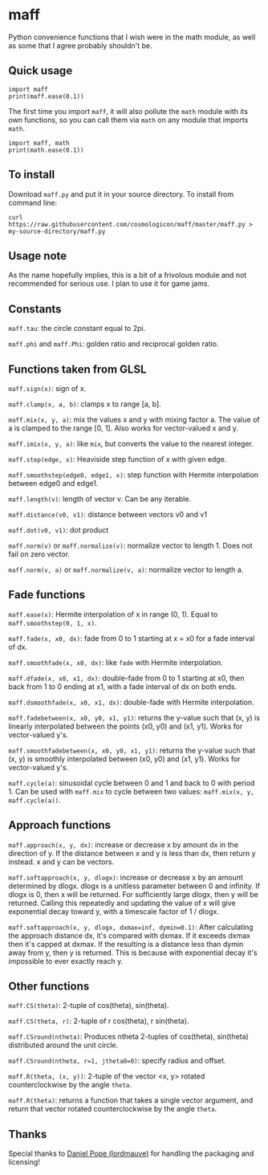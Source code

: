# maff
Python convenience functions that I wish were in the math module, as well as some that I agree
probably shouldn't be.

## Quick usage

	import maff
	print(maff.ease(0.1))

The first time you import `maff`, it will also pollute the `math` module with its own functions, so
you can call them via `math` on any module that imports `math`.

	import maff, math
	print(math.ease(0.1))

## To install

Download `maff.py` and put it in your source directory. To install from command line:

	curl https://raw.githubusercontent.com/cosmologicon/maff/master/maff.py > my-source-directory/maff.py

## Usage note

As the name hopefully implies, this is a bit of a frivolous module and not recommended for serious
use. I plan to use it for game jams.

## Constants

`maff.tau`: the circle constant equal to 2pi.

`maff.phi` and `maff.Phi`: golden ratio and reciprocal golden ratio.

## Functions taken from GLSL

`maff.sign(x)`: sign of x.

`maff.clamp(x, a, b)`: clamps x to range [a, b].

`maff.mix(x, y, a)`: mix the values x and y with mixing factor a. The value of a is clamped to the
range [0, 1]. Also works for vector-valued x and y.

`maff.imix(x, y, a)`: like `mix`, but converts the value to the nearest integer.

`maff.step(edge, x)`: Heaviside step function of x with given edge.

`maff.smoothstep(edge0, edge1, x)`: step function with Hermite interpolation between edge0 and
edge1.

`maff.length(v)`: length of vector v. Can be any iterable.

`maff.distance(v0, v1)`: distance between vectors v0 and v1

`maff.dot(v0, v1)`: dot product

`maff.norm(v)` or `maff.normalize(v)`: normalize vector to length 1. Does not fail on zero vector.

`maff.norm(v, a)` or `maff.normalize(v, a)`: normalize vector to length a.

## Fade functions

`maff.ease(x)`: Hermite interpolation of x in range (0, 1). Equal to `maff.smoothstep(0, 1, x)`.

`maff.fade(x, x0, dx)`: fade from 0 to 1 starting at x = x0 for a fade interval of dx.

`maff.smoothfade(x, x0, dx)`: like `fade` with Hermite interpolation.

`maff.dfade(x, x0, x1, dx)`: double-fade from 0 to 1 starting at x0, then back from 1 to 0 ending at
x1, with a fade interval of dx on both ends.

`maff.dsmoothfade(x, x0, x1, dx)`: double-fade with Hermite interpolation.

`maff.fadebetween(x, x0, y0, x1, y1)`: returns the y-value such that (x, y) is linearly interpolated
between the points (x0, y0) and (x1, y1). Works for vector-valued y's.

`maff.smoothfadebetween(x, x0, y0, x1, y1)`: returns the y-value such that (x, y) is smoothly
interpolated between (x0, y0) and (x1, y1). Works for vector-valued y's.

`maff.cycle(a)`: sinusoidal cycle between 0 and 1 and back to 0 with period 1. Can be used with
`maff.mix` to cycle between two values: `maff.mix(x, y, maff.cycle(a))`.

## Approach functions

`maff.approach(x, y, dx)`: increase or decrease x by amount dx in the direction of y. If the
distance between x and y is less than dx, then return y instead. x and y can be vectors.

`maff.softapproach(x, y, dlogx)`: increase or decrease x by an amount determined by dlogx. dlogx is
a unitless parameter between 0 and infinity. If dlogx is 0, then x will be returned. For
sufficiently large dlogx, then y will be returned. Calling this repeatedly and updating the value of
x will give exponential decay toward y, with a timescale factor of 1 / dlogx.

`maff.softapproach(x, y, dlogx, dxmax=inf, dymin=0.1)`: After calculating the approach distance dx,
it's compared with dxmax. If it exceeds dxmax then it's capped at dxmax. If the resulting is a
distance less than dymin away from y, then y is returned. This is because with exponential decay
it's impossible to ever exactly reach y.

## Other functions

`maff.CS(theta)`: 2-tuple of cos(theta), sin(theta).

`maff.CS(theta, r)`: 2-tuple of r cos(theta), r sin(theta).

`maff.CSround(ntheta)`: Produces ntheta 2-tuples of cos(theta), sin(theta) distributed around the
unit circle.

`maff.CSround(ntheta, r=1, jtheta0=0)`: specify radius and offset.

`maff.R(theta, (x, y))`: 2-tuple of the vector <x, y> rotated counterclockwise by the angle `theta`.

`maff.R(theta)`: returns a function that takes a single vector argument, and return that vector
rotated counterclockwise by the angle `theta`.

## Thanks

Special thanks to [Daniel Pope (lordmauve)](https://github.com/lordmauve) for handling the packaging
and licensing!
